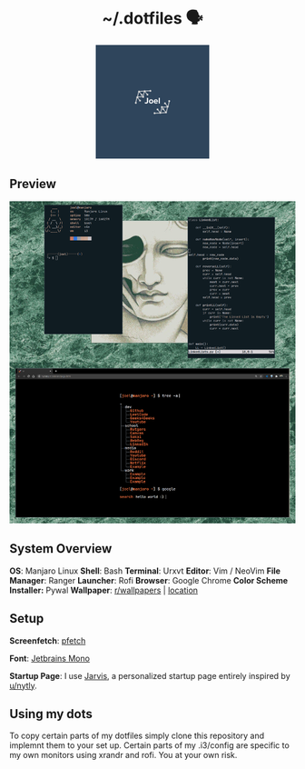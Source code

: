 <h1 align="center"> ~/.dotfiles 🗣 </h1>
<div align="center">
  <a>
    <img src="images/logoRepo.png" width="200">
  </a>
</div

<h1 align="center"></h1>


## Preview



<div align="center">
  <a>
    <img src="images/sample.png" width="600">
  </a>
</div>


## System Overview 
**OS**: Manjaro Linux
**Shell**: Bash
**Terminal**: Urxvt
**Editor**: Vim / NeoVim
**File Manager**: Ranger
**Launcher**: Rofi
**Browser**: Google Chrome
**Color Scheme Installer:** Pywal
**Wallpaper**: [r/wallpapers](https://www.reddit.com/r/wallpapers/) | [location](https://github.com/loej/dotfiles/blob/master/images/wallpaper.jpg)

## Setup 

**Screenfetch**: [pfetch](https://github.com/dylanaraps/pfetch)

**Font**: [Jetbrains Mono](https://www.jetbrains.com/lp/mono/)

**Startup Page**: I use [Jarvis](https://github.com/loej/Jarvis), a personalized startup page entirely inspired by [u/nytly](https://www.reddit.com/r/startpages/comments/f6hfoq/term_tree/?utm_source=share&utm_medium=web2x). 

## Using my dots

To copy certain parts of my dotfiles simply clone this repository and implemnt them to your set up. Certain parts of my .i3/config are specific to my own monitors using xrandr and rofi. You at your own risk.